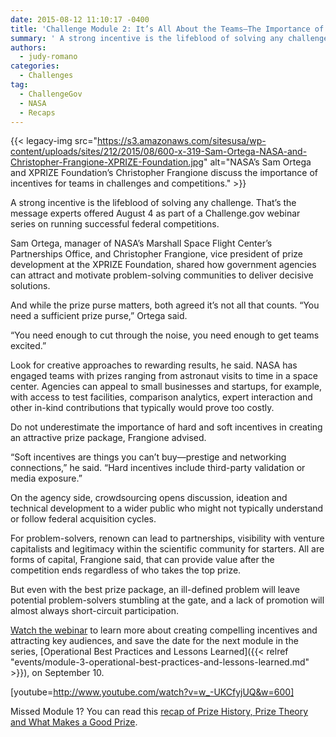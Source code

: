 ```yaml
---
date: 2015-08-12 11:10:17 -0400
title: 'Challenge Module 2: It’s All About the Teams—The Importance of Operational Incentives in Prizes'
summary: ' A strong incentive is the lifeblood of solving any challenge. That&rsquo;s the message experts offered August 4 as part of a Challenge.gov webinar series on running successful federal competitions. Sam Ortega, manager'
authors:
  - judy-romano
categories:
  - Challenges
tag:
  - ChallengeGov
  - NASA
  - Recaps
---
```


{{< legacy-img src="https://s3.amazonaws.com/sitesusa/wp-content/uploads/sites/212/2015/08/600-x-319-Sam-Ortega-NASA-and-Christopher-Frangione-XPRIZE-Foundation.jpg" alt="NASA’s Sam Ortega and XPRIZE Foundation’s Christopher Frangione discuss the importance of incentives for teams in challenges and competitions." >}}

A strong incentive is the lifeblood of solving any challenge. That’s the message experts offered August 4 as part of a Challenge.gov webinar series on running successful federal competitions.

Sam Ortega, manager of NASA’s Marshall Space Flight Center’s Partnerships Office, and Christopher Frangione, vice president of prize development at the XPRIZE Foundation, shared how government agencies can attract and motivate problem-solving communities to deliver decisive solutions.

And while the prize purse matters, both agreed it’s not all that counts. “You need a sufficient prize purse,” Ortega said.

“You need enough to cut through the noise, you need enough to get teams excited.”

Look for creative approaches to rewarding results, he said. NASA has engaged teams with prizes ranging from astronaut visits to time in a space center. Agencies can appeal to small businesses and startups, for example, with access to test facilities, comparison analytics, expert interaction and other in-kind contributions that typically would prove too costly.

Do not underestimate the importance of hard and soft incentives in creating an attractive prize package, Frangione advised.

“Soft incentives are things you can’t buy—prestige and networking connections,” he said. “Hard incentives include third-party validation or media exposure.”

On the agency side, crowdsourcing opens discussion, ideation and technical development to a wider public who might not typically understand or follow federal acquisition cycles.

For problem-solvers, renown can lead to partnerships, visibility with venture capitalists and legitimacy within the scientific community for starters. All are forms of capital, Frangione said, that can provide value after the competition ends regardless of who takes the top prize.

But even with the best prize package, an ill-defined problem will leave potential problem-solvers stumbling at the gate, and a lack of promotion will almost always short-circuit participation.

[Watch the webinar](https://www.youtube.com/watch?v=w_-UKCfyjUQ&feature=youtu.be) to learn more about creating compelling incentives and attracting key audiences, and save the date for the next module in the series, [Operational Best Practices and Lessons Learned]({{< relref "events/module-3-operational-best-practices-and-lessons-learned.md" >}}), on September 10.

[youtube=http://www.youtube.com/watch?v=w_-UKCfyjUQ&w=600]
  
Missed Module 1? You can read this [recap of Prize History, Prize Theory and What Makes a Good Prize](https://www.WHATEVER/2015/07/29/challenge-module-1-prize-history-prize-theory-and-what-makes-a-good-prize/).